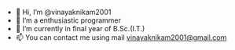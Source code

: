- 👋 Hi, I’m @vinayaknikam2001
- 👀 I’m a enthusiastic programmer 
- 🌱 I’m currently in final year of B.Sc.(I.T.)
- 📫 You can contact me using mail vinayaknikam2001@gmail.com

<!---
vinayaknikam2001/vinayaknikam2001 is a ✨ special ✨ repository because its `README.md` (this file) appears on your GitHub profile.
You can click the Preview link to take a look at your changes.
--->
